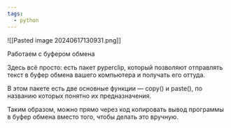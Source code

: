 ```yaml
---
tags:
  - python
---
```

![[Pasted image 20240617130931.png]]

Работаем с буфером обмена

Здесь всё просто: есть пакет pyperclip, который позволяют отправлять текст в буфер обмена вашего компьютера и получать его оттуда.

В этом пакете есть две основные функции — copy() и paste(), по названию которых понятно их предназначения.

Таким образом, можно прямо через код копировать вывод программы в буфер обмена вместо того, чтобы делать это вручную.